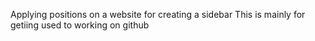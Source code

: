 Applying positions on a website for creating a sidebar
This is mainly for getiing used to working on github
